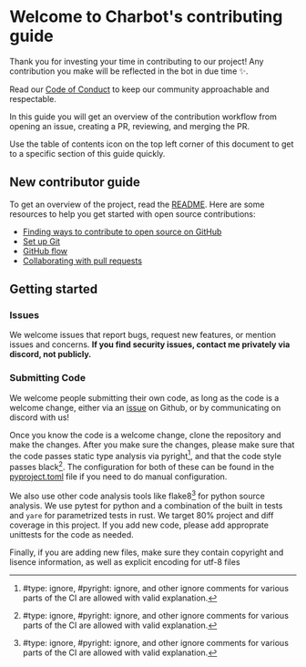 <!--
SPDX-FileCopyrightText: 2022 Bluesy1 <68259537+Bluesy1@users.noreply.github.com>

SPDX-License-Identifier: MIT
-->
# Welcome to Charbot's contributing guide <!-- omit in toc -->

Thank you for investing your time in contributing to our project! Any contribution you make will be reflected in the bot in due time :sparkles:. 

Read our [Code of Conduct](./CODE_OF_CONDUCT.md) to keep our community approachable and respectable.

In this guide you will get an overview of the contribution workflow from opening an issue, creating a PR, reviewing, and merging the PR.

Use the table of contents icon on the top left corner of this document to get to a specific section of this guide quickly.

## New contributor guide

To get an overview of the project, read the [README](README.md). Here are some resources to help you get started with open source contributions:

- [Finding ways to contribute to open source on GitHub](https://docs.github.com/en/get-started/exploring-projects-on-github/finding-ways-to-contribute-to-open-source-on-github)
- [Set up Git](https://docs.github.com/en/get-started/quickstart/set-up-git)
- [GitHub flow](https://docs.github.com/en/get-started/quickstart/github-flow)
- [Collaborating with pull requests](https://docs.github.com/en/github/collaborating-with-pull-requests)


## Getting started

### Issues

We welcome issues that report bugs, request new features, or mention issues and concerns. 
**If you find security issues, contact me privately via discord, not publicly.**

### Submitting Code

We welcome people submitting their own code, as long as the code is a welcome change, either via an 
[issue](https://github.com/Bluesy1/CharB0T/issues) on Github, or by communicating on discord with us!

Once you know the code is a welcome change, clone the repository and make the changes.
After you make sure the changes, please make sure that the code passes static type analysis via pyright[^1], and that the code style passes black[^1].
The configuration for both of these can be found in the [pyproject.toml](./pyproject.toml) file if you need to do manual configuration.

We also use other code analysis tools like flake8[^1] for python source analysis. We use pytest for python and a combination of the built in tests and `yare` for parametrized tests in rust.
We target 80% project and diff coverage in this project. If you add new code, please add approprate unittests for the code as needed.

Finally, if you are adding new files, make sure they contain copyright and lisence information, as well as explicit encoding for utf-8 files

[^1]: #type: ignore, #pyright: ignore, and other ignore comments for various parts of the CI are allowed with valid explanation. 

